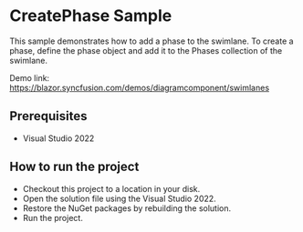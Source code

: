 # CreatePhase Sample

This sample demonstrates how to add a phase to the swimlane. To create a phase, define the phase object and add it to the Phases collection of the swimlane.

Demo link:
https://blazor.syncfusion.com/demos/diagramcomponent/swimlanes


## Prerequisites

* Visual Studio 2022

## How to run the project

* Checkout this project to a location in your disk.
* Open the solution file using the Visual Studio 2022.
* Restore the NuGet packages by rebuilding the solution.
* Run the project.
